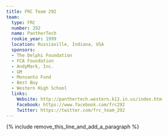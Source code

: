```yaml
---
title: FRC Team 292
team:
  type: FRC
  number: 292
  name: PantherTech
  rookie_year: 1999
  location: Russiaville, Indiana, USA
  sponsors:
  - The Delphi Foundation
  - FCA Foundation
  - AndyMark, Inc.
  - GM
  - Monsanto Fund
  - Best Buy
  - Western High School
  links:
    Website: http://panthertech.western.k12.in.us/index.htm
    Facebook: https://www.facebook.com/frc292
    Twitter: https://twitter.com/frc_team_292
---
```


{% include remove_this_line_and_add_a_paragraph %}